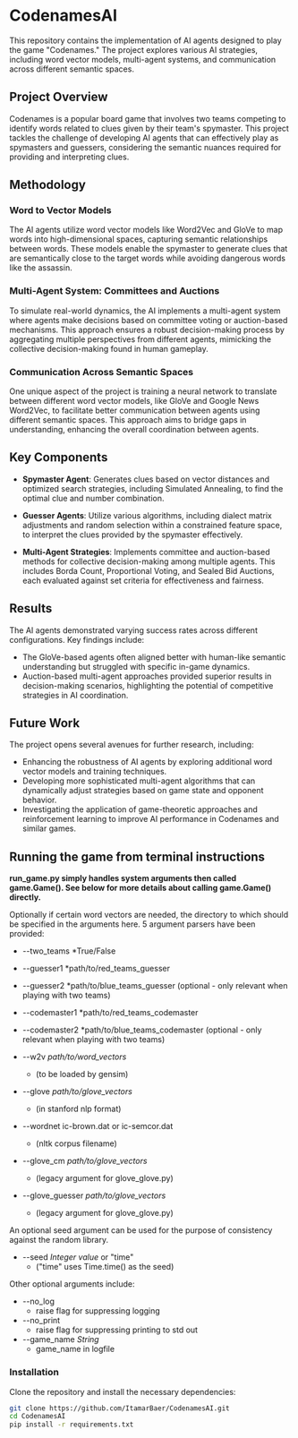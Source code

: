 # CodenamesAI

This repository contains the implementation of AI agents designed to play the game "Codenames." The project explores various AI strategies, including word vector models, multi-agent systems, and communication across different semantic spaces. 

## Project Overview

Codenames is a popular board game that involves two teams competing to identify words related to clues given by their team's spymaster. This project tackles the challenge of developing AI agents that can effectively play as spymasters and guessers, considering the semantic nuances required for providing and interpreting clues.

## Methodology

### Word to Vector Models
The AI agents utilize word vector models like Word2Vec and GloVe to map words into high-dimensional spaces, capturing semantic relationships between words. These models enable the spymaster to generate clues that are semantically close to the target words while avoiding dangerous words like the assassin.

### Multi-Agent System: Committees and Auctions
To simulate real-world dynamics, the AI implements a multi-agent system where agents make decisions based on committee voting or auction-based mechanisms. This approach ensures a robust decision-making process by aggregating multiple perspectives from different agents, mimicking the collective decision-making found in human gameplay.

### Communication Across Semantic Spaces
One unique aspect of the project is training a neural network to translate between different word vector models, like GloVe and Google News Word2Vec, to facilitate better communication between agents using different semantic spaces. This approach aims to bridge gaps in understanding, enhancing the overall coordination between agents.

## Key Components

- **Spymaster Agent**: Generates clues based on vector distances and optimized search strategies, including Simulated Annealing, to find the optimal clue and number combination.
  
- **Guesser Agents**: Utilize various algorithms, including dialect matrix adjustments and random selection within a constrained feature space, to interpret the clues provided by the spymaster effectively.

- **Multi-Agent Strategies**: Implements committee and auction-based methods for collective decision-making among multiple agents. This includes Borda Count, Proportional Voting, and Sealed Bid Auctions, each evaluated against set criteria for effectiveness and fairness.

## Results

The AI agents demonstrated varying success rates across different configurations. Key findings include:
- The GloVe-based agents often aligned better with human-like semantic understanding but struggled with specific in-game dynamics.
- Auction-based multi-agent approaches provided superior results in decision-making scenarios, highlighting the potential of competitive strategies in AI coordination.

## Future Work

The project opens several avenues for further research, including:
- Enhancing the robustness of AI agents by exploring additional word vector models and training techniques.
- Developing more sophisticated multi-agent algorithms that can dynamically adjust strategies based on game state and opponent behavior.
- Investigating the application of game-theoretic approaches and reinforcement learning to improve AI performance in Codenames and similar games.

## Running the game from terminal instructions

**run_game.py simply handles system arguments then called game.Game().
See below for more details about calling game.Game() directly.**

Optionally if certain word vectors are needed, the directory to which should be specified in the arguments here.
5 argument parsers have been provided:
* --two_teams *True/False
* --guesser1 *path/to/red_teams_guesser
* --guesser2 *path/to/blue_teams_guesser (optional - only relevant when playing with two teams)
* --codemaster1 *path/to/red_teams_codemaster
* --codemaster2 *path/to/blue_teams_codemaster (optional - only relevant when playing with two teams)
  
* --w2v *path/to/word_vectors*
  * (to be loaded by gensim)
* --glove *path/to/glove_vectors*
  *  (in stanford nlp format)
* --wordnet ic-brown.dat or ic-semcor.dat
  * (nltk corpus filename)

* --glove_cm *path/to/glove_vectors*
  * (legacy argument for glove_glove.py)
* --glove_guesser *path/to/glove_vectors*
  * (legacy argument for glove_glove.py)

An optional seed argument can be used for the purpose of consistency against the random library.
* --seed *Integer value* or "time"
  * ("time" uses Time.time() as the seed)

Other optional arguments include:
* --no_log
  * raise flag for suppressing logging
* --no_print
  * raise flag for suppressing printing to std out
* --game_name *String*
  * game_name in logfile


### Installation
Clone the repository and install the necessary dependencies:
```bash
git clone https://github.com/ItamarBaer/CodenamesAI.git
cd CodenamesAI
pip install -r requirements.txt
